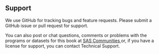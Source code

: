 ## Support
We use GitHub for tracking bugs and feature requests. Please submit a GitHub issue or pull request for support.

You can also post or chat questions, comments or problems with the programs or datasets for this book at 
<a href="https://communities.sas.com/t5/Statistical-Procedures/bd-p/statistical_procedures"> SAS Communities </a> 
or, if you have a license for support, you can contact Technical Support.